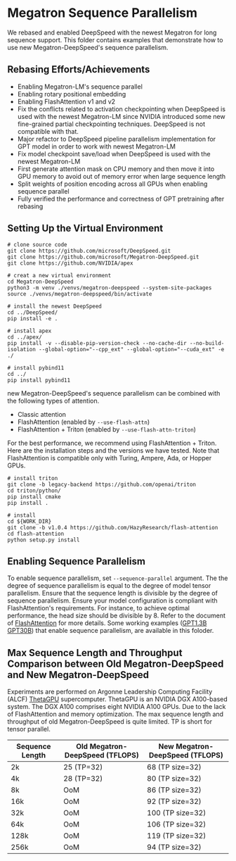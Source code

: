 # Megatron Sequence Parallelism

We rebased and enabled DeepSpeed with the newest Megatron for long sequence support. This folder contains examples that demonstrate how to use new Megatron-DeepSpeed's sequence parallelism.

## Rebasing Efforts/Achievements
- Enabling Megatron-LM's sequence parallel
- Enabling rotary positional embedding
- Enabling FlashAttention v1 and v2
- Fix the conflicts related to activation checkpointing when DeepSpeed is used with the newest Megatron-LM since NVIDIA introduced some new fine-grained partial checkpointing techniques. DeepSpeed is not compatible with that.
- Major refactor to DeepSpeed pipeline parallelism implementation for GPT model in order to work with newest Megatron-LM
- Fix model checkpoint save/load when DeepSpeed is used with the newest Megatron-LM
- First generate attention mask on CPU memory and then move it into GPU memory to avoid out of memory error when large sequence length
- Split weights of position encoding across all GPUs when enabling sequence parallel
- Fully verified the performance and correctness of GPT pretraining after rebasing

## Setting Up the Virtual Environment

```shell
# clone source code
git clone https://github.com/microsoft/DeepSpeed.git
git clone https://github.com/microsoft/Megatron-DeepSpeed.git
git clone https://github.com/NVIDIA/apex

# creat a new virtual environment
cd Megatron-DeepSpeed
python3 -m venv ./venvs/megatron-deepspeed --system-site-packages
source ./venvs/megatron-deepspeed/bin/activate

# install the newest DeepSpeed
cd ../DeepSpeed/
pip install -e .

# install apex
cd ../apex/
pip install -v --disable-pip-version-check --no-cache-dir --no-build-isolation --global-option="--cpp_ext" --global-option="--cuda_ext" -e ./

# install pybind11
cd ../
pip install pybind11
```

new Megatron-DeepSpeed's sequence parallelism can be combined with the following types of attention.

- Classic attention
- FlashAttention (enabled by `--use-flash-attn`)
- FlashAttention + Triton (enabled by `--use-flash-attn-triton`)

For the best performance, we recommend using FlashAttention + Triton. Here are the installation steps and the versions we have tested. Note that FlashAttention is compatible only with Turing, Ampere, Ada, or Hopper GPUs.

```shell
# install triton
git clone -b legacy-backend https://github.com/openai/triton
cd triton/python/
pip install cmake
pip install .

# install
cd ${WORK_DIR}
git clone -b v1.0.4 https://github.com/HazyResearch/flash-attention
cd flash-attention
python setup.py install
```

## Enabling Sequence Parallelism

To enable sequence parallelism, set `--sequence-parallel` argument. The the degree of sequence parallelism is equal to the degree of model tensor parallelism. Ensure that the sequence length is divisible by the degree of sequence parallelism. 
Ensure your model configuration is compliant with FlashAttention's requirements. For instance, to achieve optimal performance, the head size should be divisible by 8. Refer to the document of [FlashAttention](https://github.com/Dao-AILab/flash-attention/tree/v1.0.4) for more details.
Some working examples ([GPT1.3B](pretrain_gpt_1.3B_seq_parallel.sh) [GPT30B](pretrain_gpt_13B_seq_parallel.sh)) that enable sequence parallelism, are available in this foloder.

## Max Sequence Length and Throughput Comparison between Old Megatron-DeepSpeed and New Megatron-DeepSpeed

Experiments are performed on Argonne Leadership Computing Facility (ALCF) [ThetaGPU](https://www.alcf.anl.gov/support-center/training-assets/getting-started-theta-and-thetagpu) supercomputer. ThetaGPU is an NVIDIA DGX A100-based system. The DGX A100 comprises eight NVIDIA A100 GPUs. Due to the lack of FlashAttention and memory optimization. The max sequence length and throughput of old Megatron-DeepSpeed is quite limited. TP is short for tensor parallel. 

| Sequence Length | Old Megatron-DeepSpeed  (TFLOPS) | New Megatron-DeepSpeed  (TFLOPS) |
|-----------------|----------------------------------|----------------------------------|
| 2k              | 25 (TP=32)                       | 68 (TP size=32)                  |
| 4k              | 28 (TP=32)                       | 80 (TP size=32)                  |
| 8k              | OoM                              | 86 (TP size=32)                  |
| 16k             | OoM                              | 92 (TP size=32)                  |
| 32k             | OoM                              | 100 (TP size=32)                 |
| 64k             | OoM                              | 106 (TP size=32)                 |
| 128k            | OoM                              | 119 (TP size=32)                 |
| 256k            | OoM                              | 94 (TP size=32)                  |